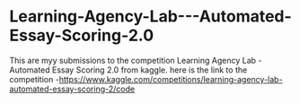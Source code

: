 # Learning-Agency-Lab---Automated-Essay-Scoring-2.0

This are myy submissions to the competition Learning Agency Lab - Automated Essay Scoring 2.0 from kaggle. here is the link to the competition -https://www.kaggle.com/competitions/learning-agency-lab-automated-essay-scoring-2/code
